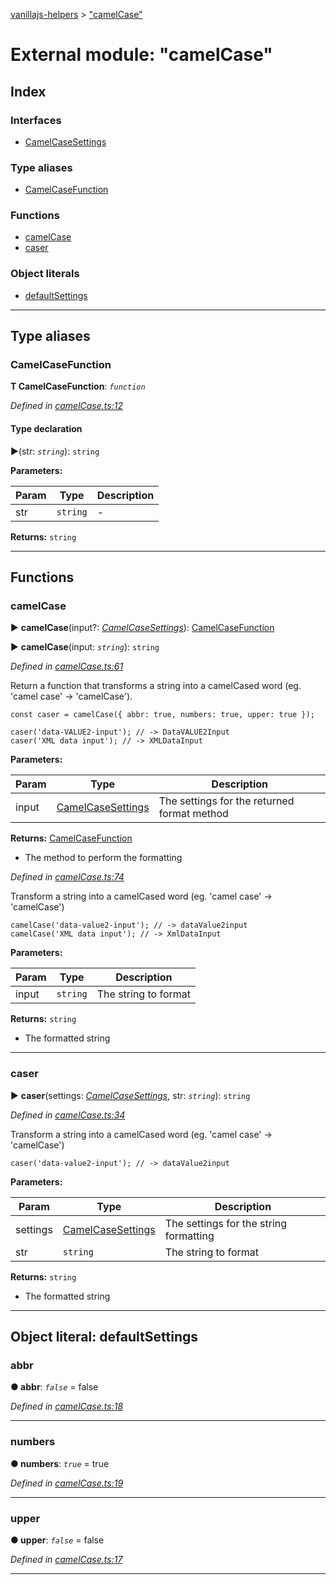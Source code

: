 [vanillajs-helpers](../README.md) > ["camelCase"](../modules/_camelcase_.md)



# External module: "camelCase"

## Index

### Interfaces

* [CamelCaseSettings](../interfaces/_camelcase_.camelcasesettings.md)


### Type aliases

* [CamelCaseFunction](_camelcase_.md#camelcasefunction)


### Functions

* [camelCase](_camelcase_.md#camelcase)
* [caser](_camelcase_.md#caser)


### Object literals

* [defaultSettings](_camelcase_.md#defaultsettings)



---
## Type aliases
<a id="camelcasefunction"></a>

###  CamelCaseFunction

**Τ CamelCaseFunction**:  *`function`* 

*Defined in [camelCase.ts:12](https://github.com/Tokimon/vanillajs-helpers/blob/d56b968/camelCase.ts#L12)*


#### Type declaration
►(str: *`string`*): `string`



**Parameters:**

| Param | Type | Description |
| ------ | ------ | ------ |
| str | `string`   |  - |





**Returns:** `string`






___


## Functions
<a id="camelcase"></a>

###  camelCase

► **camelCase**(input?: *[CamelCaseSettings](../interfaces/_camelcase_.camelcasesettings.md)*): [CamelCaseFunction](_camelcase_.md#camelcasefunction)

► **camelCase**(input: *`string`*): `string`



*Defined in [camelCase.ts:61](https://github.com/Tokimon/vanillajs-helpers/blob/d56b968/camelCase.ts#L61)*



Return a function that transforms a string into a camelCased word (eg. 'camel case' -> 'camelCase').

    const caser = camelCase({ abbr: true, numbers: true, upper: true });
    
    caser('data-VALUE2-input'); // -> DataVALUE2Input
    caser('XML data input'); // -> XMLDataInput


**Parameters:**

| Param | Type | Description |
| ------ | ------ | ------ |
| input | [CamelCaseSettings](../interfaces/_camelcase_.camelcasesettings.md)   |  The settings for the returned format method |





**Returns:** [CamelCaseFunction](_camelcase_.md#camelcasefunction)
- The method to perform the formatting




*Defined in [camelCase.ts:74](https://github.com/Tokimon/vanillajs-helpers/blob/d56b968/camelCase.ts#L74)*



Transform a string into a camelCased word (eg. 'camel case' -> 'camelCase')

    camelCase('data-value2-input'); // -> dataValue2input
    camelCase('XML data input'); // -> XmlDataInput


**Parameters:**

| Param | Type | Description |
| ------ | ------ | ------ |
| input | `string`   |  The string to format |





**Returns:** `string`
- The formatted string






___

<a id="caser"></a>

###  caser

► **caser**(settings: *[CamelCaseSettings](../interfaces/_camelcase_.camelcasesettings.md)*, str: *`string`*): `string`



*Defined in [camelCase.ts:34](https://github.com/Tokimon/vanillajs-helpers/blob/d56b968/camelCase.ts#L34)*



Transform a string into a camelCased word (eg. 'camel case' -> 'camelCase')

    caser('data-value2-input'); // -> dataValue2input


**Parameters:**

| Param | Type | Description |
| ------ | ------ | ------ |
| settings | [CamelCaseSettings](../interfaces/_camelcase_.camelcasesettings.md)   |  The settings for the string formatting |
| str | `string`   |  The string to format |





**Returns:** `string`
- The formatted string






___


<a id="defaultsettings"></a>

## Object literal: defaultSettings


<a id="defaultsettings.abbr"></a>

###  abbr

**●  abbr**:  *`false`*  = false

*Defined in [camelCase.ts:18](https://github.com/Tokimon/vanillajs-helpers/blob/d56b968/camelCase.ts#L18)*





___
<a id="defaultsettings.numbers"></a>

###  numbers

**●  numbers**:  *`true`*  = true

*Defined in [camelCase.ts:19](https://github.com/Tokimon/vanillajs-helpers/blob/d56b968/camelCase.ts#L19)*





___
<a id="defaultsettings.upper"></a>

###  upper

**●  upper**:  *`false`*  = false

*Defined in [camelCase.ts:17](https://github.com/Tokimon/vanillajs-helpers/blob/d56b968/camelCase.ts#L17)*





___


